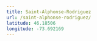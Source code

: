 ```yaml
---
title: Saint-Alphonse-Rodriguez
url: /saint-alphonse-rodriguez/
latitude: 46.18506
longitude: -73.692169
---
```

